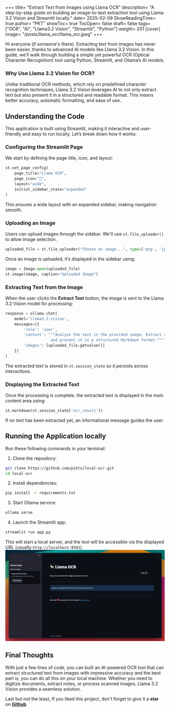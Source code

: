 +++
title= "Extract Text from Images using Llama OCR"
description= "A step-by-step guide on building an image-to-text extraction tool using Llama 3.2 Vision and Streamlit locally."
date= 2025-02-09
ShowReadingTime= true
author= "PKT"
showToc= true
TocOpen= false
draft= false
tags= ["OCR", "AI", "Llama3.2 Vision", "Streamlit", "Python"]
weight= 201
[cover]
image= "/posts/llama_ocr/llama_ocr.jpeg"
+++

Hi everyone (if someone's there). Extracting text from images has never been easier, thanks to advanced AI models like Llama 3.2 Vision. In this guide, we’ll walk through building a simple yet powerful OCR (Optical Character Recognition) tool using Python, Streamlit, and Ollama’s AI models.

### Why Use Llama 3.2 Vision for OCR?
Unlike traditional OCR methods, which rely on predefined character recognition techniques, Llama 3.2 Vision leverages AI to not only extract text but also present it in a structured and readable format. This means better accuracy, automatic formatting, and ease of use.

## Understanding the Code

This application is built using Streamlit, making it interactive and user-friendly and easy to run locally. Let’s break down how it works:

### Configuring the Streamlit Page
We start by defining the page title, icon, and layout:

```python
st.set_page_config(
    page_title="Llama OCR",
    page_icon="🦙",
    layout="wide",
    initial_sidebar_state="expanded"
)
```

This ensures a wide layout with an expanded sidebar, making navigation smooth.

### Uploading an Image
Users can upload images through the sidebar. We'll use `st.file_uploader()` to allow image selection.

```python
uploaded_file = st.file_uploader("Choose an image...", type=['png', 'jpg', 'jpeg'])
```

Once an image is uploaded, it’s displayed in the sidebar using:

```python
image = Image.open(uploaded_file)
st.image(image, caption="Uploaded Image")
```

### Extracting Text from the Image
When the user clicks the **Extract Text** button, the image is sent to the Llama 3.2 Vision model for processing:

```python
response = ollama.chat(
    model='llama3.2-vision',
    messages=[{
        'role': 'user',
        'content': """Analyze the text in the provided image. Extract all readable content
                    and present it in a structured Markdown format.""",
        'images': [uploaded_file.getvalue()]
    }]
)
```

The extracted text is stored in `st.session_state` so it persists across interactions.

### Displaying the Extracted Text
Once the processing is complete, the extracted text is displayed in the main content area using:

```python
st.markdown(st.session_state['ocr_result'])
```

If no text has been extracted yet, an informational message guides the user.

## Running the Application locally
Run these following commands in your terminal:

1. Clone the repository:
```sh
git clone https://github.com/piktx/local-ocr.git
cd local-ocr
```

2. Install dependencies:
```sh
pip install -r requirements.txt
```

3. Start Ollama service:
```sh
ollama serve
```

4. Launch the Streamlit app:
```bash
streamlit run app.py
```

This will start a local server, and the tool will be accessible via the displayed URL (usually `http://localhost:8501`).
![](/projects/llama_ocr/local_ocr.png)

## Final Thoughts
With just a few lines of code, you can built an AI-powered OCR tool that can extract structured text from images with impressive accuracy and the best part is, you can do all this on your local machine. Whether you need to digitize documents, extract notes, or process scanned images, Llama 3.2 Vision provides a seamless solution.

Last but not the least, If you liked this project, don't forget to give it a **star** on **[Github](https://github.com/piktx/local-ocr)**